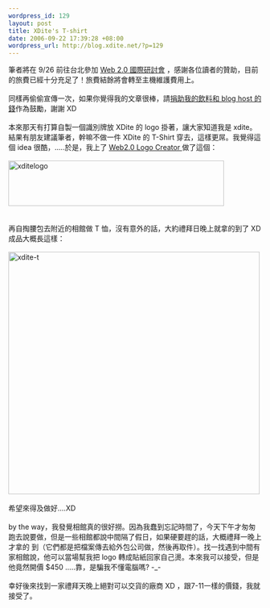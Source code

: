 ```yaml
--- 
wordpress_id: 129
layout: post
title: XDite's T-shirt
date: 2006-09-22 17:39:28 +08:00
wordpress_url: http://blog.xdite.net/?p=129
---
```

筆者將在 9/26 前往台北參加 <a href="http://www.itmag.org.tw/bloger/web20pages/topcon.html">Web 2.0 國際研討會</a> ，感謝各位讀者的贊助，目前的旅費已經十分充足了！旅費結餘將會轉至主機維護費用上。<br /><br />同樣再偷偷宣傳一次，如果你覺得我的文章很棒，請<a href="../../../../../?page_id=117">捐助我的飲料和 blog host 的錢</a>作為鼓勵，謝謝 XD<br /><br />本來那天有打算自製一個識別牌放 XDite 的 logo 掛著，讓大家知道我是 xdite。結果有朋友建議筆者，幹嘛不做一件 XDite 的 T-Shirt 穿去，這樣更屌。我覺得這個 idea 很酷，.....於是，我上了 <a href="http://msig.info/web2.php">Web2.0 Logo Creator </a>做了這個：<br /><br /><a href="http://www.flickr.com/photos/14765209@N00/249618151/" title="Photo Sharing"><img width="429" height="90" src="http://static.flickr.com/83/249618151_e068dd2797_o.png" alt="xditelogo" /></a><br /><br /><br />再自掏腰包去附近的相館做 T 恤，沒有意外的話，大約禮拜日晚上就拿的到了 XD <br /> 成品大概長這樣：<br /><br /><a href="http://www.flickr.com/photos/14765209@N00/249634590/" title="Photo Sharing"><img width="500" height="481" src="http://static.flickr.com/85/249634590_1d906d8dd9.jpg" alt="xdite-t" /></a><br /> <br /> 希望來得及做好....XD<br /> <br /> by the way，我發覺相館真的很好撈。因為我蠢到忘記時間了，今天下午才匆匆跑去說要做，但是一些相館都說中間隔了假日，如果硬要趕的話，大概禮拜一晚上才拿的 到（它們都是把檔案傳去給外包公司做，然後再取件）。找一找遇到中間有家相館說，他可以當場幫我把 logo 轉成貼紙回家自己燙。本來我可以接受，但是他竟然開價 $450 .....靠，是騙我不懂電腦嗎? -_-<br /> <br /> 幸好後來找到一家禮拜天晚上絕對可以交貨的廠商 XD ，跟7-11一樣的價錢，我就接受了。
